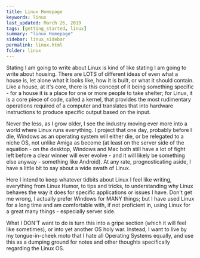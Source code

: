 ```yaml
---
title: Linux Homepage
keywords: linux
last_updated: March 26, 2019
tags: [getting_started, linux]
summary: "linux Homepage"
sidebar: linux_sidebar
permalink: linux.html
folder: linux
---
```


Stating I am going to write about Linux is kind of like stating I am going to write about housing. There are LOTS of different ideas of even what a house is, let alone what it looks like, how it is built, or what it should contain.  Like a house, at it's core, there is this concept of it being something specific - for a house it is a place for one or more people to take shelter; for Linux, it is a core piece of code, called a kernel, that provides the most rudimentary operations required of a computer and translates that into hardware instructions to produce specific output based on the input.

Never the less, as I grow older, I see the industry moving ever more into a world where Linux runs everything. I project that one day, probably before I die, Windows as an operating system will either die, or be relegated to a niche OS, not unlike Amiga as become (at least on the server side of the equation - on the desktop, Windows and Mac both still have a lot of fight left before a clear winner will ever evolve - and it will likely be something else anyway - something like Android).  At any rate, prognosticating aside, I have a little bit to say about a wide swath of Linux.

Here I intend to keep whatever tidbits about Linux I feel like writing, everything from Linux Humor, to tips and tricks, to understanding why Linux behaves the way it does for specific applications or issues I have. Don't get me wrong, I actually prefer Windows for MANY things; but I have used Linux for a long time and am comfortable with, if not proficient in, using Linux for a great many things - especially server side.

What I DON'T want to do is turn this into a gripe section (which it will feel like sometimes), or into yet another OS holy war.  Instead, I want to live by my tongue-in-cheek moto that I hate all Operating Systems equally, and use this as a dumping ground for notes and other thoughts specifically regarding the Linux OS.
